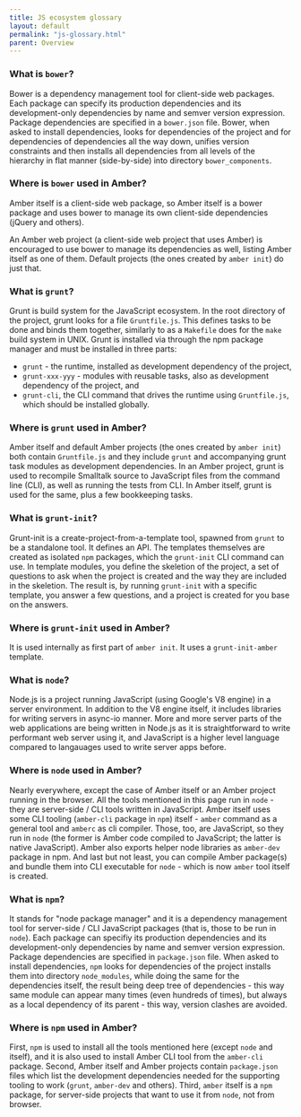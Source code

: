 ```yaml
---
title: JS ecosystem glossary
layout: default
permalink: "js-glossary.html"
parent: Overview
---
```


### What is `bower`?

Bower is a dependency management tool for client-side web packages. Each package can specify its production dependencies and its development-only dependencies by name and semver version expression. Package dependencies are specified in a `bower.json` file. Bower, when asked to install dependencies, looks for dependencies of the project and for dependencies of dependencies all the way down, unifies version constraints and then installs all dependencies from all levels of the hierarchy in flat manner (side-by-side) into directory `bower_components`.

### Where is `bower` used in Amber?

Amber itself is a client-side web package, so Amber itself is a bower package and uses bower to manage its own client-side dependencies (jQuery and others).

An Amber web project (a client-side web project that uses Amber) is encouraged to use bower to manage its dependencies as well, listing Amber itself as one of them. Default projects (the ones created by `amber init`) do just that.

### What is `grunt`?

Grunt is build system for the JavaScript ecosystem. In the root directory of the project, grunt looks for a file `Gruntfile.js`. This defines tasks to be done and binds them together, similarly to as a `Makefile` does for the `make` build system in UNIX. Grunt is installed via through the npm package manager and must be installed in three parts:
- `grunt` - the runtime, installed as development dependency of the project, 
- `grunt-xxx-yyy` - modules with reusable tasks, also as development dependency of the project, and
- `grunt-cli`, the CLI command that drives the runtime using `Gruntfile.js`, which should be installed globally.

### Where is `grunt` used in Amber?

Amber itself and default Amber projects (the ones created by `amber init`) both contain `Gruntfile.js` and they include `grunt` and accompanying grunt task modules as development dependencies. In an Amber project, grunt is used to recompile Smalltalk source to JavaScript files from the command line (CLI), as well as running the tests from CLI. In Amber itself, grunt is used for the same, plus a few bookkeeping tasks.

### What is `grunt-init`?

Grunt-init is a create-project-from-a-template tool, spawned from `grunt` to be a standalone tool. It defines an API. The templates themselves are created as isolated `npm` packages, which the `grunt-init` CLI command can use. In template modules, you define the skeletion of the project, a set of questions to ask when the project is created and the way they are included in the skeletion. The result is, by running `grunt-init` with a specific template, you answer a few questions, and a project is created for you base on the answers.

### Where is `grunt-init` used in Amber?

It is used internally as first part of `amber init`. It uses a `grunt-init-amber` template.

### What is `node`?

Node.js is a project running JavaScript (using Google's V8 engine) in a server environment. In addition to the V8 engine itself, it includes libraries for writing servers in async-io manner. More and more server parts of the web applications are being written in Node.js as it is straightforward to write performant web server using it, and JavaScript is a higher level language compared to langauages used to write server apps before.

### Where is `node` used in Amber?

Nearly everywhere, except the case of Amber itself or an Amber project running in the browser. All the tools mentioned in this page run in `node` - they are server-side / CLI tools written in JavaScript. Amber itself uses some CLI tooling (`amber-cli` package in `npm`) itself - `amber` command as a general tool and `amberc` as cli compiler. Those, too, are JavaScript, so they run in `node` (the former is Amber code compiled to JavaScript; the latter is native JavaScript). Amber also exports helper node libraries as `amber-dev` package in npm. And last but not least, you can compile Amber package(s) and bundle them into CLI executable for `node` - which is now `amber` tool itself is created.

### What is `npm`?

It stands for "node package manager" and it is a dependency management tool for server-side / CLI JavaScript packages (that is, those to be run in `node`). Each package can specifiy its production dependencies and its development-only dependencies by name and semver version expression. Package dependencies are specified in `package.json` file. When asked to install dependencies, `npm` looks for dependencies of the project installs them into directory `node_modules`, while doing the same for the dependencies itself, the result being deep tree of dependencies - this way same module can appear many times (even hundreds of times), but always as a local dependency of its parent - this way, version clashes are avoided.

### Where is `npm` used in Amber?

First, `npm` is used to install all the tools mentioned here (except `node` and itself), and it is also used to install Amber CLI tool from the `amber-cli` package. Second, Amber itself and Amber projects contain `package.json` files which list the development dependencies needed for the supporting tooling to work (`grunt`, `amber-dev` and others). Third, `amber` itself is a `npm` package, for server-side projects that want to use it from `node`, not from browser.

